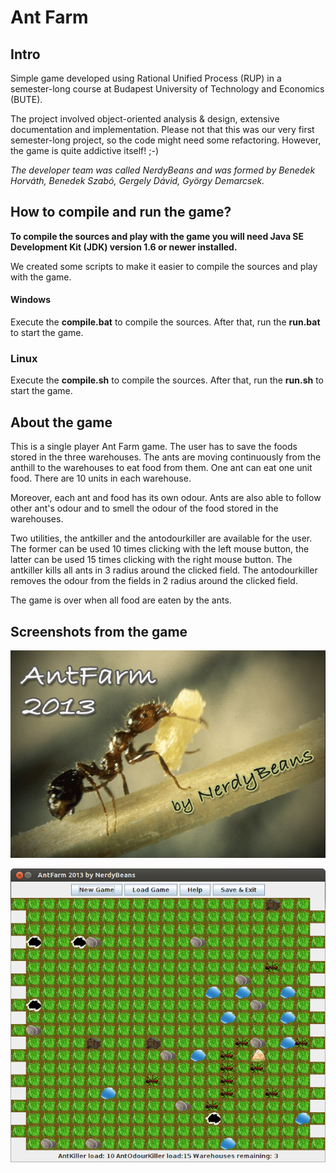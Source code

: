 # Ant Farm

## Intro
Simple game developed using Rational Unified Process (RUP) in a semester-long course at Budapest University of Technology and Economics (BUTE).

The project involved object-oriented analysis & design, extensive documentation and implementation. Please not that this was our very first semester-long project, so the code might need some refactoring. However, the game is quite addictive itself! ;-)

_The developer team was called *NerdyBeans* and was formed by Benedek Horváth, Benedek Szabó, Gergely Dávid, György Demarcsek._

## How to compile and run the game?

**To compile the sources and play with the game you will need Java SE Development Kit (JDK) version 1.6 or newer installed.**

We created some scripts to make it easier to compile the sources and play with the game.

#### Windows

Execute the **compile.bat** to compile the sources. After that, run the **run.bat** to start the game.

### Linux

Execute the **compile.sh** to compile the sources. After that, run the **run.sh** to start the game.

## About the game

This is a single player Ant Farm game. The user has to save the foods stored in the three warehouses. The ants are moving continuously from the anthill to the warehouses to eat food from them. One ant can eat one unit food. There are 10 units in each warehouse. 

Moreover, each ant and food has its own odour. Ants are also able to follow other ant's odour and to smell the odour of the food stored in the warehouses.

Two utilities, the antkiller and the antodourkiller are available for the user. The former can be used 10 times clicking with the left mouse button, the latter can be used 15 times clicking with the right mouse button. The antkiller kills all ants in 3 radius around the clicked field. The antodourkiller removes the odour from the fields in 2 radius around the clicked field.

The game is over when all food are eaten by the ants.

## Screenshots from the game

[![](img/splash.png)](img/splash.png)

[![](img/game.png)](img/game.png)

